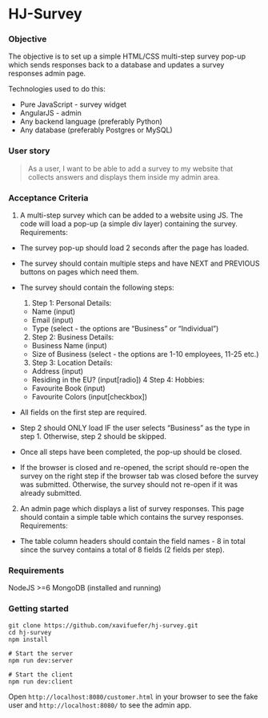 # HJ-Survey
### Objective
The objective is to set up a simple HTML/CSS multi-step survey pop-up which sends responses back to a database and updates a survey responses admin page.

Technologies used to do this:

- Pure JavaScript - survey widget
- AngularJS - admin
- Any backend language (preferably Python)
- Any database (preferably Postgres or MySQL)

### User story

>As a user, I want to be able to add a survey to my website that collects answers and displays them inside my admin area.

### Acceptance Criteria

1. A multi-step survey which can be added to a website using JS. The code will load a pop-up (a simple div layer) containing the survey. Requirements:
  - The survey pop-up should load 2 seconds after the page has loaded.
  - The survey should contain multiple steps and have NEXT and PREVIOUS buttons on pages which need them.
  - The survey should contain the following steps:
    1. Step 1: Personal Details:
      - Name (input)
      - Email (input)
      - Type (select - the options are “Business” or “Individual”)
    2. Step 2: Business Details:
      - Business Name (input)
      - Size of Business (select - the options are 1-10 employees, 11-25 etc.)
    3. Step 3: Location Details:
      - Address (input)
      - Residing in the EU? (input[radio])
    4 Step 4: Hobbies:
      - Favourite Book (input)
      - Favourite Colors (input[checkbox])

  - All fields on the first step are required.
  - Step 2 should ONLY load IF the user selects “Business” as the type in step 1. Otherwise, step 2 should be skipped.
  - Once all steps have been completed, the pop-up should be closed.
  - If the browser is closed and re-opened, the script should re-open the survey on the right step if the browser tab was closed before the survey was submitted. Otherwise, the survey should not re-open if it was already submitted.

2. An admin page which displays a list of survey responses. This page should contain a simple table which contains the survey responses. Requirements:
  - The table column headers should contain the field names - 8 in total since the survey contains a total of 8 fields (2 fields per step).

### Requirements

NodeJS >=6
MongoDB (installed and running)

### Getting started
```
git clone https://github.com/xavifuefer/hj-survey.git
cd hj-survey
npm install

# Start the server
npm run dev:server

# Start the client
npm run dev:client
```

Open `http://localhost:8080/customer.html` in your browser to see the fake user and `http://localhost:8080/` to see the admin app.
